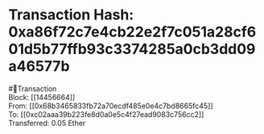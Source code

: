 
Transaction Hash: 0xa86f72c7e4cb22e2f7c051a28cf601d5b77ffb93c3374285a0cb3dd09a46577b
====================================================================================
  
#💸Transaction  
Block: [[14456664]]  
From: [[0x68b3465833fb72a70ecdf485e0e4c7bd8665fc45]]  
To: [[0xc02aaa39b223fe8d0a0e5c4f27ead9083c756cc2]]  
Transferred: 0.05 Ether